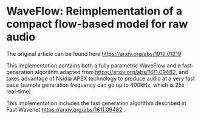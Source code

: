 # WaveFlow: Reimplementation of a compact flow-based model for raw audio

The original article can be found here https://arxiv.org/abs/1912.01219

This implementation contains both a fully parametric WaveFlow and a fast-generation algorithm adapted from https://arxiv.org/abs/1611.09482, and takes advantage of Nvidia APEX technology to produce audio at a very fast pace (sample generation frequency can go up to 400kHz, which is 25x real-time)

This implementation includes the fast generation algorithm described in Fast Wavenet https://arxiv.org/abs/1611.09482 .
